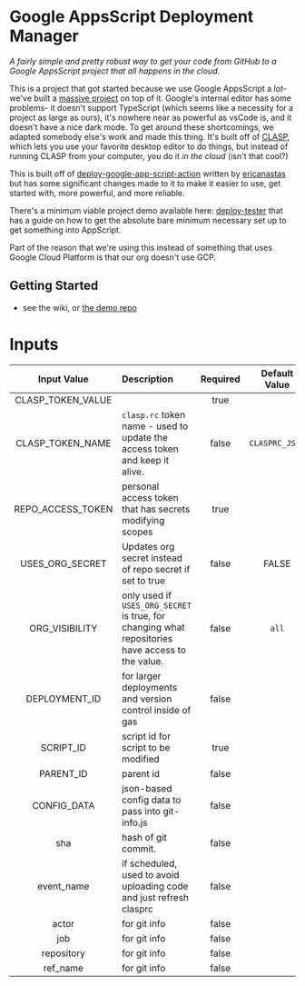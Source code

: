 # Google AppsScript Deployment Manager

<!--  WYLO: FIGURE OUT A GOOD NAME FOR THIS PROJECT -->

*A fairly simple and pretty robust way to get your code from GitHub to a Google AppsScript project that all happens in the cloud.*

This is a project that got started because we use Google AppsScript a *lot*- we've built a [massive project](githu.com/texas-mcallen-mission/key-indicator-system) on top of it.  Google's internal editor has some problems- it doesn't support TypeScript (which seems like a necessity for a project as large as ours), it's nowhere near as powerful as vsCode is, and it doesn't have a nice dark mode.  To get around these shortcomings, we adapted somebody else's work and made this thing. It's built off of [CLASP](https://github.com/google/clasp), which lets you use your favorite desktop editor to do things, but instead of running CLASP from your computer, you do it *in the cloud* (isn't that cool?)

This is built off of [deploy-google-app-script-action](https://GitHub.com/ericanastas/deploy-google-app-script-action) written by [ericanastas](https://github.com/ericanastas) but has some significant changes made to it to make it easier to use, get started with, more powerful, and more reliable.

There's a minimum viable project demo available here: [deploy-tester](https://github.com/texas-mcallen-mission/deploy-tester) that has a guide on how to get the absolute bare minimum necessary set up to get something into AppScript.

Part of the reason that we're using this instead of something that uses Google Cloud Platform is that our org doesn't use GCP.

## Getting Started

 - see the wiki, or [the demo repo](https://GitHub.com/texas-mcallen-mission/deploy-demo/)

# Inputs

| Input Value | Description | Required | Default Value |
| :---: | :--- | :---: | :---: |
| CLASP_TOKEN_VALUE |  |  true |  |
| CLASP_TOKEN_NAME | ``clasp.rc`` token name - used to update the access token and keep it alive. |  false | ``CLASPRC_JSON`` |
| REPO_ACCESS_TOKEN | personal access token that has secrets modifying scopes |  true |  |
| USES_ORG_SECRET | Updates org secret instead of repo secret if set to true |  false | FALSE |
| ORG_VISIBILITY | only used if ``USES_ORG_SECRET`` is true, for changing what repositories have access to the value. | false | ``all`` |
| DEPLOYMENT_ID | for larger deployments and version control inside of gas |  false |  |
| SCRIPT_ID | script id for script to be modified |  true |  |
| PARENT_ID | parent id |  false |  |
| CONFIG_DATA | json-based config data to pass into git-info.js |  false |  |
| sha | hash of git commit. |  false |  |
| event_name | if scheduled, used to avoid uploading code and just refresh clasprc |  false |  |
| actor | for git info |  false |  |
| job | for git info |  false |  |
| repository | for git info |  false |  |
| ref_name | for git info |  false |  |